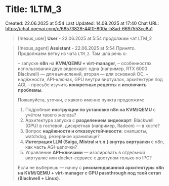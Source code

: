 # Title: 1LTM_3

Created: 22.06.2025 at 5:54
Last Updated: 14.08.2025 at 17:40
Chat URL: https://chat.openai.com/c/68573828-44f0-800a-b8ad-6697553cc8a1


>[!nexus_user] **User** - 22.06.2025 at 5:54
> продолжим чат LTM_2
<!-- UID: caa9b6b5-f182-41f8-84db-1ede14786cf8 -->




>[!nexus_agent] **Assistant** - 22.06.2025 at 5:54
> Принято. Продолжаем ветку из чата `LTM_2`. Там шла речь о:
> 
> – запуске **n8n** на **KVM/QEMU + virt-manager**, 
> – особенностях использования двух видеокарт: одна (например, RTX 6000 Blackwell) — для вычислений, вторая — для основной ОС, 
> – надёжности, API-ключах, GPU внутри виртуалок, архитектуре под AGI, 
> – просьбе изучить **конкретные рецепты** и **исключить проблемы**.
> 
> Пожалуйста, уточни, с какого именно пункта продолжим:
> 
> 1. Подробные **инструкции по установке n8n на KVM/QEMU** с учётом твоего железа? 
> 2. Архитектура запуска с **разделением видеокарт**: Blackwell (GPU) в гостевой, дискретная (например, Radeon) — в хосте? 
> 3. Вопрос **надёжности и отказоустойчивости**: снапшоты, watchdog, резервное хранилище? 
> 4. **Интеграция LLM (Saiga, Mistral и т.п.) внутрь виртуалки** с n8n, как часть AGI-цепочки? 
> 5. Управление **API-ключами** — изолировать в отдельной виртуалке или docker-сервисе с доступом только по IPC?
> 
> Если не выберешь — начну с **рекомендованной архитектуры n8n на KVM/QEMU + virt-manager с GPU passthrough под твой сетап (Blackwell + Linux)**.
<!-- UID: d4a685fd-770f-4ad9-984d-bd6858703ca3 -->
